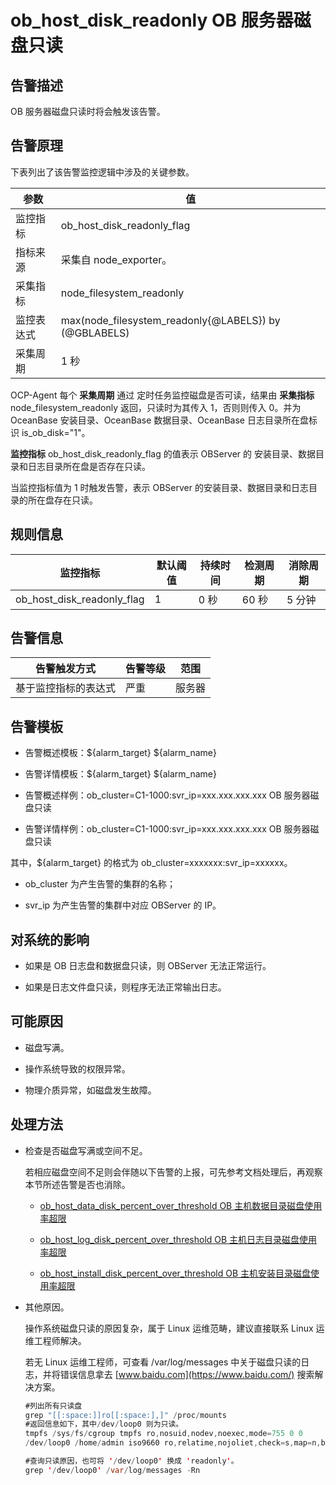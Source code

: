 ob_host_disk_readonly OB 服务器磁盘只读 
=====================================================



**告警描述** 
-----------------------------

OB 服务器磁盘只读时将会触发该告警。

告警原理 
-------------------------

下表列出了该告警监控逻辑中涉及的关键参数。


|  参数   |                           值                           |
|-------|-------------------------------------------------------|
| 监控指标  | ob_host_disk_readonly_flag                            |
| 指标来源  | 采集自 node_exporter。                                    |
| 采集指标  | node_filesystem_readonly                              |
| 监控表达式 | max(node_filesystem_readonly{@LABELS}) by (@GBLABELS) |
| 采集周期  | 1 秒                                                   |



OCP-Agent 每个 **采集周期** 通过 定时任务监控磁盘是否可读，结果由 **采集指标** node_filesystem_readonly 返回，只读时为其传入 1，否则则传入 0。并为 OceanBase 安装目录、OceanBase 数据目录、OceanBase 日志目录所在盘标识 is_ob_disk="1"。

**监控指标** ob_host_disk_readonly_flag 的值表示 OBServer 的 安装目录、数据目录和日志目录所在盘是否存在只读。

当监控指标值为 1 时触发告警，表示 OBServer 的安装目录、数据目录和日志目录的所在盘存在只读。

**规则信息** 
-----------------------------



|            监控指标            | 默认阈值 | 持续时间 | 检测周期 | 消除周期 |
|----------------------------|------|------|------|------|
| ob_host_disk_readonly_flag | 1    | 0 秒  | 60 秒 | 5 分钟 |



**告警信息** 
-----------------------------



|   告警触发方式   | 告警等级 | 范围  |
|------------|------|-----|
| 基于监控指标的表达式 | 严重   | 服务器 |



**告警模板** 
-----------------------------

* 告警概述模板：${alarm_target} ${alarm_name}

  

* 告警详情模板：${alarm_target} ${alarm_name}

  

* 告警概述样例：ob_cluster=C1-1000:svr_ip=xxx.xxx.xxx.xxx OB 服务器磁盘只读

  

* 告警详情样例：ob_cluster=C1-1000:svr_ip=xxx.xxx.xxx.xxx OB 服务器磁盘只读

  




其中，${alarm_target} 的格式为 ob_cluster=xxxxxxx:svr_ip=xxxxxx。

* ob_cluster 为产生告警的集群的名称；

  

* svr_ip 为产生告警的集群中对应 OBServer 的 IP。

  




**对系统的影响** 
-------------------------------

* 如果是 OB 日志盘和数据盘只读，则 OBServer 无法正常运行。

  

* 如果是日志文件盘只读，则程序无法正常输出日志。

  




**可能原因** 
-----------------------------

* 磁盘写满。

  

* 操作系统导致的权限异常。

  

* 物理介质异常，如磁盘发生故障。

  




**处理方法** 
-----------------------------

* 检查是否磁盘写满或空间不足。

  若相应磁盘空间不足则会伴随以下告警的上报，可先参考文档处理后，再观察本节所述告警是否也消除。
  * [ob_host_data_disk_percent_over_threshold OB 主机数据目录磁盘使用率超限](../2.ob-alert/41.ob_host_data_disk_percent_over_threshold-ob-host-data-directory-disk-usage-limit-exceeded.md)

    
  
  * [ob_host_log_disk_percent_over_threshold OB 主机日志目录磁盘使用率超限](../2.ob-alert/42.the-disk-usage-of-the-ob_host_log_disk_percent_over_threshold-ob-host-log-directory.md)

    
  
  * [ob_host_install_disk_percent_over_threshold OB 主机安装目录磁盘使用率超限](../2.ob-alert/43.the-error-message-returned-because-the-disk-usage-of-the.md)

    
  

  

* 其他原因。

  操作系统磁盘只读的原因复杂，属于 Linux 运维范畴，建议直接联系 Linux 运维工程师解决。

  若无 Linux 运维工程师，可查看 /var/log/messages 中关于磁盘只读的日志，并将错误信息拿去 [www.baidu.com](https://www.baidu.com/) 搜索解决方案。

  ```java
  #列出所有只读盘
  grep "[[:space:]]ro[[:space:],]" /proc/mounts
  #返回信息如下，其中/dev/loop0 则为只读。
  tmpfs /sys/fs/cgroup tmpfs ro,nosuid,nodev,noexec,mode=755 0 0
  /dev/loop0 /home/admin iso9660 ro,relatime,nojoliet,check=s,map=n,blocksize=2048 0 0
  
  #查询只读原因，也可将 '/dev/loop0' 换成 'readonly'。
  grep '/dev/loop0' /var/log/messages -Rn
  ```

  



